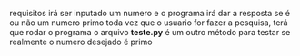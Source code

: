 requisitos 
irá ser inputado um numero e o programa irá
 dar a resposta se é ou não um numero primo
toda vez que o usuario for fazer a pesquisa, 
terá que rodar o programa
o arquivo **teste.py** é um outro método para testar 
se realmente o numero desejado é primo
